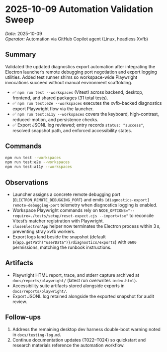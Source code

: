 # 2025-10-09 Automation Validation Sweep

_Date:_ 2025-10-09  
_Operator:_ Automation via GitHub Copilot agent (Linux, headless Xvfb)

## Summary

Validated the updated diagnostics export automation after integrating the Electron launcher’s remote debugging port negotiation and export logging utilities. Added test runner shims so workspace-wide Playwright invocations succeed without manual environment scaffolding.

- ✅ `npm run test --workspaces` (Vitest) across backend, desktop, frontend, and shared packages (31 total tests).
- ✅ `npm run test:e2e --workspaces` executes the xvfb-backed diagnostics export Playwright flow via the launcher.
- ✅ `npm run test:a11y --workspaces` covers the keyboard, high-contrast, reduced-motion, and persistence checks.
- ✅ Export JSONL log reviewed; entry records `status: "success"`, resolved snapshot path, and enforced accessibility states.

## Commands

```bash
npm run test --workspaces
npm run test:e2e --workspaces
npm run test:a11y --workspaces
```

## Observations

- Launcher assigns a concrete remote debugging port (`ELECTRON_REMOTE_DEBUGGING_PORT`) and emits `[diagnostics-export] remote-debugging-port` telemetry when diagnostics logging is enabled.
- Workspace Playwright commands rely on `NODE_OPTIONS="--require=./tests/setup/reset-expect.cjs --import=tsx"` to reconcile Vitest’s matcher registration with Playwright.
- `closeElectronApp` helper now terminates the Electron process within 3 s, preventing stray xvfb workers.
- Export logs land beside the snapshot (default `${app.getPath("userData")}/diagnostics/exports`) with `0600` permissions, matching the runbook instructions.

## Artifacts

- Playwright HTML report, trace, and stderr capture archived at `docs/reports/playwright/` (latest run overwrites `index.html`).
- Accessibility suite artifacts stored alongside exports in `docs/reports/playwright/`.
- Export JSONL log retained alongside the exported snapshot for audit review.

## Follow-ups

1. Address the remaining desktop dev harness double-boot warning noted in `docs/testing-log.md`.
2. Continue documentation updates (T022–T024) so quickstart and research materials reference the automation workflow.
